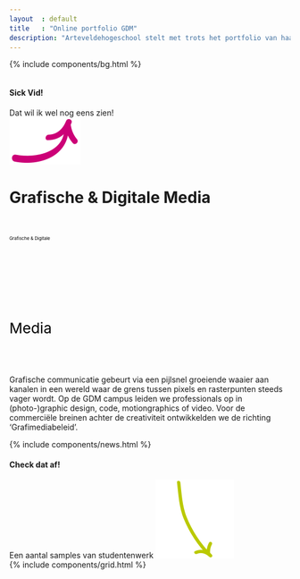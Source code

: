 ```yaml
---
layout  : default
title   : "Online portfolio GDM"
description: "Arteveldehogeschool stelt met trots het portfolio van haar richting Grafische Digitale Media voor aan iedereen. Neem een kijk hoe onze studenten te werk gaan en creative werken van begin tot einde ontwikkelen."
---
```

{% include components/bg.html %}
<div class="container flex home">
    <div class="row flex column centered justified-c">
        <div class="container maxed">
            <div class="backToVid hide-xsm hide-xxsm flex">
                <div>
                    <h4>Sick Vid!</h4>
                    <span>Dat wil ik wel nog eens zien!</span>
                </div>
                <img src="/assets/img/background/arrow-pink.svg"/>
            </div>
            <h1 class="ahs__title bold xl padded-top-xxl padded-bottom-xl show-edge">
                <span class="blue">Grafische &amp; Digitale</span> Media
            </h1>
            <div class="svg-container ahs__title bold xl padded-top-xxl padded-bottom-xl hide-edge">
                <div class="svg-box">
                    <svg viewBox="0 0 900 100">
                        <symbol id="d-text">
                            <text text-anchor="left" x="0" y="72%" class="text--line">Grafische & Digitale</text>
                        </symbol>
                        <g class="g-ants">
                            <use xlink:href="#d-text"
                                 class="text-copy"></use>
                        </g>
                    </svg>
                </div>
                <div class="svg-box">
                    <svg viewBox="0 0 270 110">
                        <symbol id="m-text">
                            <text text-anchor="left" x="0" y="72%" class="text--line">Media</text>
                        </symbol>
                        <g class="g-ants">
                            <use xlink:href="#m-text"
                                 class="text-copy"></use>
                        </g>
                    </svg>
                </div>
            </div>
        </div>
        <div class="ahs__paragraph pos-rel intro-container flex news-active">
            <div class="intro flex-child stretch">
                <p>
                    Grafische communicatie gebeurt via een pijlsnel groeiende waaier aan kanalen in een wereld waar de grens tussen pixels en rasterpunten steeds vager wordt. Op de GDM campus leiden we professionals op in (photo-)graphic design, code, motiongraphics of video. Voor de commerciële breinen achter de creativiteit ontwikkelden we de richting ‘Grafimediabeleid’.    
                </p>
            </div>
            {% include components/news.html %}
            <div class="tease hide-xsm hide-xxsm">
                <h4>Check dat af!</h4>
                <span>Een aantal samples van studentenwerk</span>
                <img src="/assets/img/background/arrow-green.svg"/>
            </div>
        </div>
    </div>
</div>
{% include components/grid.html %}